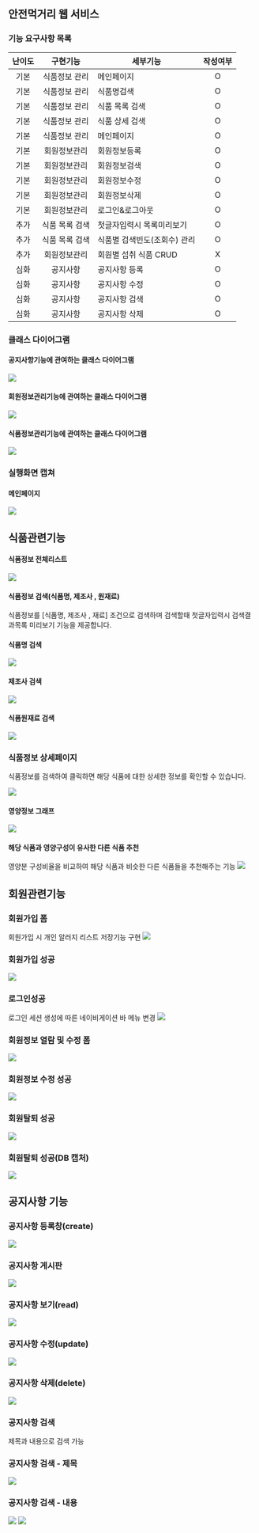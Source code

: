 ## 안전먹거리 웹 서비스

### 기능 요구사항 목록
|난이도|구현기능|세부기능|작성여부|
|:---:|:---:|---|:---:|
|기본|식품정보 관리|메인페이지|O|
|기본|식품정보 관리|식품명검색|O|
|기본|식품정보 관리|식품 목록 검색|O|
|기본|식품정보 관리|식품 상세 검색|O|
|기본|식품정보 관리|메인페이지|O|
|기본|회원정보관리|회원정보등록|O|
|기본|회원정보관리|회원정보검색|O|
|기본|회원정보관리|회원정보수정|O|
|기본|회원정보관리|회원정보삭제|O|
|기본|회원정보관리|로그인&로그아웃|O|
|추가|식품 목록 검색|첫글자입력시 목록미리보기|O|
|추가|식품 목록 검색|식품별 검색빈도(조회수) 관리|O|
|추가|회원정보관리|회원별 섭취 식품 CRUD|X|
|심화|공지사항|공지사항 등록 |O|
|심화|공지사항|공지사항 수정 |O|
|심화|공지사항|공지사항 검색 |O|
|심화|공지사항|공지사항 삭제 |O|

### 클래스 다이어그램

#### 공지사항기능에 관여하는 클래스 다이어그램
<img src="https://github.com/pjh8827/Portfolio/blob/master/SafeFood/%EA%B3%B5%EC%A7%80%EA%B8%B0%EB%8A%A5%EA%B4%80%EB%A0%A8%ED%81%B4%EB%9E%98%EC%8A%A4%EB%8B%A4%EC%9D%B4%EC%96%B4%EA%B7%B8%EB%9E%A8.PNG?raw=true">

#### 회원정보관리기능에 관여하는 클래스 다이어그램
<img src="https://github.com/pjh8827/Portfolio/blob/master/SafeFood/%ED%9A%8C%EC%9B%90%EA%B8%B0%EB%8A%A5%EA%B4%80%EB%A0%A8%ED%81%B4%EB%9E%98%EC%8A%A4%EB%8B%A4%EC%9D%B4%EC%96%B4%EA%B7%B8%EB%9E%A8.PNG?raw=true">

#### 식품정보관리기능에 관여하는 클래스 다이어그램
<img src="https://github.com/pjh8827/Portfolio/blob/master/SafeFood/%EC%8B%9D%ED%92%88%EA%B8%B0%EB%8A%A5%EA%B4%80%EB%A0%A8%20%ED%81%B4%EB%9E%98%EC%8A%A4%EB%8B%A4%EC%9D%B4%EC%96%B4%EA%B7%B8%EB%9E%A8.PNG?raw=true">


### 실행화면 캡쳐

#### 메인페이지
<img src="https://github.com/pjh8827/Portfolio/blob/master/SafeFood/image/%EB%A9%94%EC%9D%B8%ED%8E%98%EC%9D%B4%EC%A7%80.PNG?raw=true">

## 식품관련기능

#### 식품정보 전체리스트
<img src="https://github.com/pjh8827/Portfolio/blob/master/SafeFood/image/%EC%8B%9D%ED%92%88%EC%A0%95%EB%B3%B4%20%EC%A0%84%EC%B2%B4%EB%A6%AC%EC%8A%A4%ED%8A%B8.PNG?raw=true">

#### 식품정보 검색(식품명, 제조사 , 원재료)
식품정보를  [식품명, 제조사 , 재료] 조건으로 검색하며
검색할때 첫글자입력시 검색결과목록 미리보기 기능을 제공합니다.

#### 식품명 검색
<img src="https://github.com/pjh8827/Portfolio/blob/master/SafeFood/image/%EC%8B%9D%ED%92%88%EC%9D%B4%EB%A6%84%EA%B2%80%EC%83%89.PNG?raw=true">

#### 제조사 검색
<img src="https://github.com/pjh8827/Portfolio/blob/master/SafeFood/image/%EC%A0%9C%EC%A1%B0%EC%82%AC%EA%B2%80%EC%83%89.PNG?raw=true">

#### 식품원재료 검색
<img src="https://github.com/pjh8827/Portfolio/blob/master/SafeFood/image/%EC%9E%AC%EB%A3%8C%EA%B2%80%EC%83%89.PNG?raw=true">

### 식품정보 상세페이지
식품정보를 검색하여 클릭하면 해당 식품에 대한 상세한 정보를 확인할 수 있습니다.

<img src="https://github.com/pjh8827/Portfolio/blob/master/SafeFood/image/%EC%8B%9D%ED%92%88%EC%83%81%EC%84%B8%ED%8E%98%EC%9D%B4%EC%A7%801.PNG?raw=true">

#### 영양정보 그래프
<img src="https://github.com/pjh8827/Portfolio/blob/master/SafeFood/image/%EC%8B%9D%ED%92%88%EC%83%81%EC%84%B8%ED%8E%98%EC%9D%B4%EC%A7%802%EA%B7%B8%EB%9E%98%ED%94%84.PNG?raw=true">

#### 해당 식품과 영양구성이 유사한 다른 식품 추천
영양분 구성비율을 비교하여 해당 식품과 비슷한 다른 식품들을 추천해주는 기능
<img src="https://github.com/pjh8827/Portfolio/blob/master/SafeFood/image/%EC%8B%9D%ED%92%88%EC%83%81%EC%84%B8%ED%8E%98%EC%9D%B4%EC%A7%803%EC%9C%A0%EC%82%AC%EC%8B%9D%ED%92%88%20%EA%B2%80%EC%83%89.PNG?raw=true">


## 회원관련기능

### 회원가입 폼
회원가입 시 개인 알러지 리스트 저장기능 구현
<img src="https://github.com/pjh8827/Portfolio/blob/master/SafeFood/image/%ED%9A%8C%EC%9B%90%EA%B0%80%EC%9E%85%ED%8F%BC.PNG?raw=true">
### 회원가입 성공
<img src="https://github.com/pjh8827/Portfolio/blob/master/SafeFood/image/%ED%9A%8C%EC%9B%90%EA%B0%80%EC%9E%85%EC%84%B1%EA%B3%B5.PNG?raw=true">
 
### 로그인성공
로그인 세션 생성에 따른 네이비게이션 바 메뉴 변경
<img src="https://lab.ssafy.com/sdm821/safefoodspringboot/raw/master/image/%EB%A1%9C%EA%B7%B8%EC%9D%B8%EC%84%B1%EA%B3%B5-%EB%A1%9C%EA%B7%B8%EC%9D%B8%EC%84%B8%EC%85%98.PNG">

### 회원정보 열람 및 수정 폼
<img src="https://github.com/pjh8827/Portfolio/blob/master/SafeFood/image/%ED%9A%8C%EC%9B%90%EC%A0%95%EB%B3%B4%EC%97%B4%EB%9E%8C%EB%B0%8F%EC%88%98%EC%A0%95.PNG?raw=true">

### 회원정보 수정 성공
<img src="https://github.com/pjh8827/Portfolio/blob/master/SafeFood/image/%EC%88%98%EC%A0%95%EC%84%B1%EA%B3%B5.PNG?raw=true">

### 회원탈퇴 성공 
<img src="https://github.com/pjh8827/Portfolio/blob/master/SafeFood/image/%ED%9A%8C%EC%9B%90%ED%83%88%ED%87%B4%EC%84%B1%EA%B3%B51.PNG?raw=true">

### 회원탈퇴 성공(DB 캡처) 
<img src="https://github.com/pjh8827/Portfolio/blob/master/SafeFood/image/%ED%9A%8C%EC%9B%90%ED%83%88%ED%87%B4%EC%84%B1%EA%B3%B52.PNG?raw=true">

## 공지사항 기능

### 공지사항 등록창(create)
<img src="https://github.com/pjh8827/Portfolio/blob/master/SafeFood/image/%EA%B3%B5%EC%A7%80%EC%82%AC%ED%95%AD%20%EB%93%B1%EB%A1%9D%EC%B0%BD.PNG?raw=true">

### 공지사항 게시판
<img src="https://github.com/pjh8827/Portfolio/blob/master/SafeFood/image/%EA%B3%B5%EC%A7%80%EC%82%AC%ED%95%AD%20%EA%B2%8C%EC%8B%9C%ED%8C%90.PNG?raw=true">

### 공지사항 보기(read)
<img src="https://github.com/pjh8827/Portfolio/blob/master/SafeFood/image/%EA%B3%B5%EC%A7%80%EC%82%AC%ED%95%AD%20%EB%B3%B4%EA%B8%B0.PNG?raw=true">


### 공지사항 수정(update)
<img src="https://github.com/pjh8827/Portfolio/blob/master/SafeFood/image/%EA%B3%B5%EC%A7%80%EC%82%AC%ED%95%AD%20%EC%88%98%EC%A0%95%EC%99%84%EB%A3%8C.PNG?raw=true">

### 공지사항 삭제(delete)
<img src="https://github.com/pjh8827/Portfolio/blob/master/SafeFood/image/%EA%B3%B5%EC%A7%80%EC%82%AC%ED%95%AD%20%EC%82%AD%EC%A0%9C.PNG?raw=true">


### 공지사항 검색
제목과 내용으로 검색 가능
### 공지사항 검색 - 제목
<img src="https://github.com/pjh8827/Portfolio/blob/master/SafeFood/image/%EA%B3%B5%EC%A7%80%EC%82%AC%ED%95%AD%20%EC%A0%9C%EB%AA%A9%EA%B2%80%EC%83%89.PNG?raw=true">

### 공지사항 검색 - 내용
<img src="https://github.com/pjh8827/Portfolio/blob/master/SafeFood/image/%EA%B3%B5%EC%A7%80%EC%82%AC%ED%95%AD%20%EB%82%B4%EC%9A%A9%EA%B2%80%EC%83%89.PNG?raw=true">

<img src="https://github.com/pjh8827/Portfolio/blob/master/SafeFood/image/%EA%B3%B5%EC%A7%80%EC%82%AC%ED%95%AD%20%EB%82%B4%EC%9A%A9%EA%B2%80%EC%83%892.PNG?raw=true">



